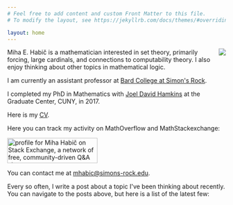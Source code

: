 ```yaml
---
# Feel free to add content and custom Front Matter to this file.
# To modify the layout, see https://jekyllrb.com/docs/themes/#overriding-theme-defaults

layout: home
---
```


<img align="right" src="{{site.url}}/assets/pic2.png">
Miha E. Habič is a mathematician interested in set theory, primarily forcing, large cardinals, and connections to computability theory. I also enjoy thinking about other topics in mathematical logic.

I am currently an assistant professor at [Bard College at Simon's Rock](https://simons-rock.edu/).

I completed my PhD in Mathematics with [Joel David Hamkins](http://jdh.hamkins.org/) at the Graduate Center, CUNY, in 2017.

Here is my [CV]({{site.url}}/assets/cvnew.pdf).

Here you can track my activity on MathOverflow and MathStackexchange:

<a href="https://stackexchange.com/users/511481">
<img src="https://stackexchange.com/users/flair/511481.png" width="208" height="58" alt="profile for Miha Habič on Stack Exchange, a network of free, community-driven Q&amp;A sites" title="profile for Miha Habič on Stack Exchange, a network of free, community-driven Q&amp;A sites">
</a>

You can contact me at <a href='&#109;ailto&#58;&#37;6Dha&#98;&#105;c%&#52;0s&#105;&#37;&#54;D&#37;6Fns-r%6F%63k&#46;e%&#54;&#52;u'>m&#104;&#97;&#98;ic&#64;simo&#110;s-rock&#46;&#101;du</a>.

Every so often, I write a post about a topic I've been thinking about recently. You can navigate to the posts above, but here is a list of the latest few:
